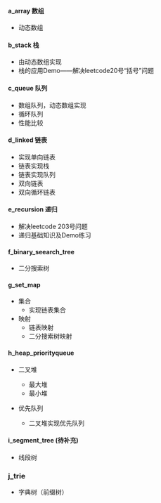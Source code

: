 #### a_array   数组
- 动态数组

#### b_stack    栈
- 由动态数组实现
- 栈的应用Demo——解决leetcode20号“括号”问题

#### c_queue    队列
- 数组队列，动态数组实现
- 循环队列
- 性能比较
   
#### d_linked   链表
- 实现单向链表
- 链表实现栈
- 链表实现队列
- 双向链表
- 双向循环链表

#### e_recursion    递归
- 解决leetcode 203号问题
- 递归基础知识及Demo练习

#### f_binary_seearch_tree
- 二分搜索树

#### g_set_map
- 集合
    - 实现链表集合
- 映射
    - 链表映射
    - 二分搜索树映射
    
#### h_heap_priorityqueue
- 二叉堆
    - 最大堆
    - 最小堆
   
- 优先队列
    - 二叉堆实现优先队列
    
#### i_segment_tree (待补充)
- 线段树

### j_trie
- 字典树（前缀树）